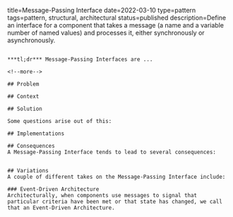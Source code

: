 title=Message-Passing Interface
date=2022-03-10
type=pattern
tags=pattern, structural, architectural
status=published
description=Define an interface for a component that takes a message (a name and a variable number of named values) and processes it, either synchronously or asynchronously.
~~~~~~

***tl;dr*** Message-Passing Interfaces are ...

<!--more-->

## Problem

## Context

## Solution

Some questions arise out of this:

## Implementations

## Consequences
A Message-Passing Interface tends to lead to several consequences:


## Variations
A couple of different takes on the Message-Passing Interface include:

### Event-Driven Architecture
Architecturally, when components use messages to signal that particular criteria have been met or that state has changed, we call that an Event-Driven Architecture. 






